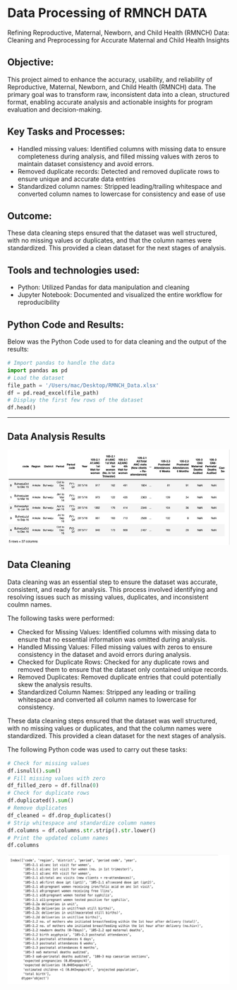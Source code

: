 # Data Processing of RMNCH DATA
Refining Reproductive, Maternal, Newborn, and Child Health (RMNCH) Data: Cleaning and Preprocessing for Accurate Maternal and Child Health Insights
## Objective:
This project aimed to enhance the accuracy, usability, and reliability of Reproductive, Maternal, Newborn, and Child Health (RMNCH) data. The primary goal was to transform raw, inconsistent data into a clean, structured format, enabling accurate analysis and actionable insights for program evaluation and decision-making.
## Key Tasks and Processes:
- Handled missing values: Identified columns with missing data to ensure completeness during analysis, and filled missing values with zeros to maintain dataset consistency and avoid errors.
- Removed duplicate records: Detected and removed duplicate rows to ensure unique and accurate data entries
- Standardized column names: Stripped leading/trailing whitespace and converted column names to lowercase for consistency and
ease of use
## Outcome:
These data cleaning steps ensured that the dataset was well structured, with no missing values or duplicates, and that the column names were standardized. This provided a clean dataset for the next stages of analysis.
## Tools and technologies used:
- Python: Utilized Pandas for data manipulation and cleaning
- Jupyter Notebook: Documented and visualized the entire workflow for reproducibility
## Python Code and Results:
Below was the Python Code used to for data cleaning and the output of the results:
```python
# Import pandas to handle the data
import pandas as pd
# Load the dataset
file_path = '/Users/mac/Desktop/RMNCH_Data.xlsx'
df = pd.read_excel(file_path)
# Display the first few rows of the dataset
df.head()
```
---

## Data Analysis Results
![RMNCH dataset](results/RMNCH_Dataset.jpg)

## Data Cleaning
Data cleaning was an essential step to ensure the dataset was accurate, consistent, and ready for analysis. This process involved identifying and resolving issues such as missing values, duplicates, and inconsistent coulmn names.

The following tasks were performed:

- Checked for Missing Values: Identified columns with missing data to ensure that no essential information was omitted during analysis.
- Handled Missing Values: Filled missing values with zeros to ensure consistency in the dataset and avoid errors during analysis.
- Checked for Duplicate Rows: Checked for any duplicate rows and removed them to ensure that the dataset only contained unique records.
- Removed Duplicates: Removed duplicate entries that could potentially skew the analysis results.
- Standardized Column Names: Stripped any leading or trailing whitespace and converted all column names to lowercase for consistency.

These data cleaning steps ensured that the dataset was well structured, with no missing values or duplicates, and that the column names were standardized. This provided a clean dataset for the next stages of analysis.

The following Python code was used to carry out these tasks:
```python
# Check for missing values
df.isnull().sum()
# Fill missing values with zero
df_filled_zero = df.fillna(0)
# Check for duplicate rows
df.duplicated().sum()
# Remove duplicates
df_cleaned = df.drop_duplicates()
# Strip whitespace and standardize column names
df.columns = df.columns.str.strip().str.lower()
# Print the updated column names
df.columns
```
![Cleaned Dataset with Updated Column Names](results/Data_Cleaning_Output.jpg)
